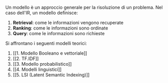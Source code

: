 Un modello è un approccio generale per la risoluzione di un problema.
Nel caso dell'IR, un modello definisce:
1. **Retrieval**: come le informazioni vengono recuperate
2. **Ranking**: come le informazioni sono ordinate
3. **Query**: come le informazioni sono richieste

Si affrontano i seguenti modelli teorici:

1. [[1. Modello Booleano e vettoriale]]
2. [[2. TF.IDF]]
3. [[3. Modello probabilistico]]
4. [[4. Modelli linguistici]]
5. [[5. LSI (Latent Semantic Indexing)]]